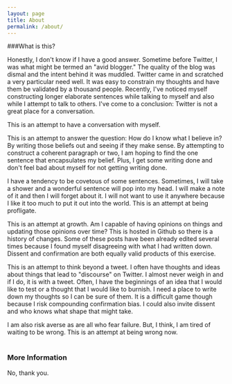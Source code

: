 ```yaml
---
layout: page
title: About
permalink: /about/
---
```


###What is this?

Honestly, I don't know if I have a good answer. Sometime before Twitter, I was what might be termed an "avid blogger." The quality of the blog was dismal and the intent behind it was muddled. Twitter came in and scratched a very particular need well. It was easy to constrain my thoughts and have them be validated by a thousand people. Recently, I've noticed myself constructing longer elaborate sentences while talking to myself and also while I attempt to talk to others. I've come to a conclusion: Twitter is not a great place for a conversation. 

This is an attempt to have a conversation with myself. 

This is an attempt to answer the question: How do I know what I believe in? By writing those beliefs out and seeing if they make sense. By attempting to construct a coherent paragraph or two, I am hoping to find the one sentence that encapsulates my belief. Plus, I get some writing done and don't feel bad about myself for not getting writing done. 

I have a tendency to be covetous of some sentences. Sometimes, I will take a shower and a wonderful sentence will pop into my head. I will make a note of it and then I will forget about it. I will not want to use it anywhere because I like it too much to put it out into the world. This is an attempt at being profligate. 

This is an attempt at growth. Am I capable of having opinions on things and updating those opinions over time? This is hosted in Github so there is a history of changes. Some of these posts have been already edited several times because I found myself disagreeing with what I had written down. Dissent and confirmation are both equally valid products of this exercise.

This is an attempt to think beyond a tweet. I often have thoughts and ideas about things that lead to "discourse" on Twitter. I almost never weigh in and if I do, it is with a tweet. Often, I have the beginnings of an idea that I would like to test or a thought that I would like to burnish. I need a place to write down my thoughts so I can be sure of them. It is a difficult game though because I risk compounding confirmation bias. I could also invite dissent and who knows what shape that might take. 

I am also risk averse as are all who fear failure. But, I think, I am tired of waiting to be wrong. This is an attempt at being wrong now. 
<br/><br/>

### More Information

No, thank you.
